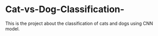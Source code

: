 # Cat-vs-Dog-Classification-
This is the project about the classification of cats and dogs using CNN model.
